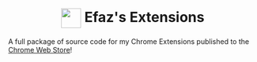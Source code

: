 <h1 align="center"><img align="center" src="https://cdn.efaz.dev/png/logo.png?raw=true" width="40" height="40"> Efaz's Extensions</h1>

A full package of source code for my Chrome Extensions published to the [Chrome Web Store](https://chromewebstore.google.com/search/efaz)!